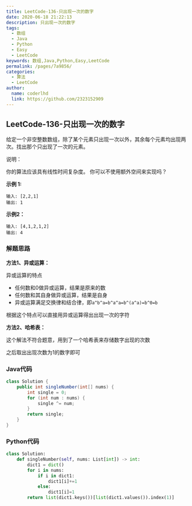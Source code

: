 ```yaml
---
title: LeetCode-136-只出现一次的数字
date: 2020-06-18 21:22:13
description: 只出现一次的数字
tags: 
  - 数组
  - Java
  - Python
  - Easy
  - LeetCode
keywords: 数组,Java,Python,Easy,LeetCode
permalink: /pages/7a9856/
categories: 
  - 算法
  - LeetCode
author: 
  name: coderlhd
  link: https://github.com/2323152909
---
```


## LeetCode-136-只出现一次的数字

给定一个非空整数数组，除了某个元素只出现一次以外，其余每个元素均出现两次。找出那个只出现了一次的元素。

说明：

你的算法应该具有线性时间复杂度。 你可以不使用额外空间来实现吗？

 <!--more-->

**示例 1:**

```
输入: [2,2,1]
输出: 1
```

**示例2：**

```
输入: [4,1,2,1,2]
输出: 4
```

### 解题思路

**方法1、异或运算：**

异或运算的特点

- 任何数和0做异或运算，结果是原来的数
- 任何数和其自身做异或运算，结果是自身
- 异或运算满足交换律和结合律，即`a^b^a=b^a^a=b^(a^a)=b^0=b`

根据这个特点可以直接用异或运算得出出现一次的字符

**方法2、哈希表：**

这个解法不符合题意，用到了一个哈希表来存储数字出现的次数

之后取出出现次数为1的数字即可

### Java代码

```java
class Solution {
    public int singleNumber(int[] nums) {
        int single = 0;
        for (int num : nums) {
            single ^= num;
        }
        return single;
    }
}
```

### Python代码

```python
class Solution:
    def singleNumber(self, nums: List[int]) -> int:
        dict1 = dict()
        for i in nums:
            if i in dict1:
                dict1[i]+=1
            else:
                dict1[i]=1
        return list(dict1.keys())[list(dict1.values()).index(1)]
```

